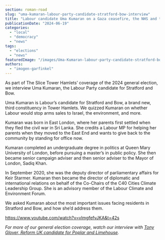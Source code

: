 ```yaml
---
section: roman-road
slug: "uma-kumaran-labour-party-candidate-stratford-bow-interview"
title: "Labour candidate Uma Kumaran on a Gaza ceasefire, the NHS and the Grenfell fire"
publicationDate: "2024-06-19"
categories: 
  - "local"
  - "democracy"
  - "news"
tags: 
  - "elections"
  - "news"
featuredImage: "/images/Uma-Kumaran-labour-party-candidate-stratford-bow-web.jpg"
authors: 
  - "imogen-garfinkel"
---
```


As part of The Slice Tower Hamlets’ coverage of the 2024 general election, we interview Uma Kumaran, the Labour Party candidate for Stratford and Bow. 

Uma Kumaran is Labour’s candidate for Stratford and Bow, a brand new, third constituency in Tower Hamlets. We quizzed Kumaran on whether Labour would stop arms sales to Israel, the environment, and more. 

Kumaran was born in East London, where her parents first settled when they fled the civil war in Sri Lanka. She credits a Labour MP for helping her parents when they moved to the East End and wants to give back to the community by standing for office now.

Kumaran completed an undergraduate degree in politics at Queen Mary University of London, before pursuing a master’s in public policy. She then became senior campaign adviser and then senior adviser to the Mayor of London, Sadiq Khan.

In September 2020, she was the deputy director of parliamentary affairs for Keir Starmer. Kumaran then became the director of diplomatic and international relations on behalf of the Co-Chairs of the C40 Cities Climate Leadership Group. She is an advisory member of the Labour Climate and Environment Forum. 

We asked Kumaran about the most important issues facing residents in Stratford and Bow, and how she’d address them.

https://www.youtube.com/watch?v=vlmgfefvJKA&t=42s

_For more of our general election coverage, watch our interview with [Tony Glover, Reform UK candidate for Poplar and Limehouse](https://poplarlondon.co.uk/tony-glover-reform-uk-candidate-poplar-limehouse-interview/)._


